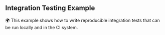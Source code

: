 ## Integration Testing Example

🌍 This example shows how to write reproducible integration tests that can be run locally and in the CI system.  
